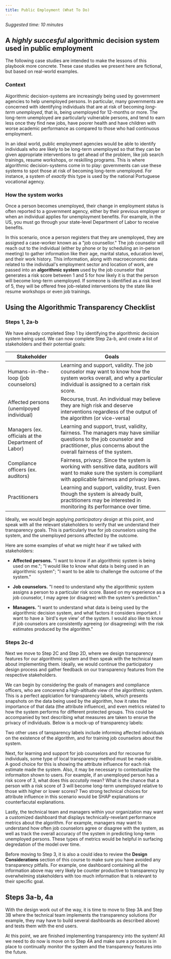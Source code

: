 ```yaml
---
title: Public Employment (What To Do)
---
```


_Suggested time: 10 minutes_

## A _highly succesful_ algorithmic decision system used in public employment

The following case studies are intended to make the lessons of this playbook more concrete. These case studies we present here are fictional, but based on real-world examples. 

### Context

Algorithmic decision-systems are increasingly being used by government agencies to help unemployed persons. In particular, many governments are concerned with identifying individuals that are at risk of becoming _long-term unemployed_, that is, being unemployed for 12-months or more. The long-term unemployed are particularly vulnerable persons, and tend to earn less once they find new jobs, have poorer health and have children with worse academic performance as compared to those who had continuous employment.

In an ideal world, public employment agencies would be able to identify individuals who are likely to be long-term unemployed so that they can be given appropriate interventions to get ahead of the problem, like job search trainings, resume workshops, or reskilling programs. This is where algorithmic decision-systems come in to play: governments can use these systems to spot those at risk of becoming long-term unemployed. For instance, a system of _exactly_ this type is used by the national Portuguese vocational agency.

### How the system works

Once a person becomes unemployed, their change in employment status is often reported to a government agency, either by their previous employer or when an individual applies for unemployment benefits. For example, in the US, you must go through your state-level Department of Labor to receive benefits.

In this scenario, once a person registers that they are unemployed, they are assigned a case-worker known as a "job counsellor." The job counselor will reach out to the individual (either by phone or by scheduling an in-person meeting) to gather information like their age, marital status, education level, and their work history. This information, along with macroeconomic data related to the individual's employment sector and location of work, are passed into an **algorithmic system** used by the job counselor that generates a risk score between 1 and 5 for how likely it is that the person will become long-term unemployed. If someone is identified as a risk level of 5, they will be offered free job-related interventions by the state like resume workshops or even job trainings.

## Using the Algorithmic Transparency Checklist

### Steps 1, 2a-b

We have already completed Step 1 by identifying the algorithmic decision system being used. We can now complete Step 2a-b, and create a list of stakeholders and their potential goals:

| Stakeholder                                         | Goals                                                                                                                                                                                    |
|-----------------------------------------------------|------------------------------------------------------------------------------------------------------------------------------------------------------------------------------------------|
| Humans-in-the-loop (job counselors)                 | Learning and support, validity. The job counselor may want to know how the system works overall, and why a particular individual is assigned to a certain risk score.                    |
| Affected persons (unemlpoyed individual)            | Recourse, trust. An individual may believe they are high risk and deserve interventions regardless of the output of the algorithm (or vice-versa)                                        |
| Managers (ex. officials at the Department of Labor) | Learning and support, trust, validity, fairness. The managers may have similiar questions to the job counselor and practitioner, plus concerns about the overall fairness of the system. |
| Compliance officers (ex. auditors)                  | Fairness, privacy. Since the system is working with sensitive data, auditors will want to make sure the system is compliant with applicable fairness and privacy laws.                   |
| Practitioners                                       | Learning and support, validity, trust. Even though the system is already built, practitioners may be interested in monitoring its performance over time.                               |

Ideally, we would begin applying _participatory design_ at this point, and speak with all the relevant stakeholders to verify that we understand their transparency goals. This is particularly true for job counselors using the system, and the unemployed persons affected by the outcome.

Here are some examples of what we might hear if we talked with stakeholders:

- **Affected persons.** "I want to know if an algorithmic system is being used on me."; "I would like to know what data is being used in an algorithmic system"; "I want to be able to challenge the outcome of the system."

- **Job counselors.** "I need to understand why the algorithmic system assigns a person to a particular risk score. Based on my experience as a job counselor, I may agree (or disagree) with the system's prediction."

- **Managers.** "I want to understand what data is being used by the algorithmic decision system, and what factors it considers important. I want to have a `bird's eye view' of the system. I would also like to know if job counselors are consistently agreeing (or disagreeing) with the risk estimates produced by the algorithm."

### Steps 2c-d

Next we move to Step 2C and Step 2D, where we design transparency features for our algorithmic system and then speak with the technical team about implementing them. Ideally, we would continue the participatory design process and gather feedback on our transparency features from the respective stakeholders.

We can begin by considering the goals of managers and compliance officers, who are concerend a high-altitude view of the algorithmic system. This is a perfect applciation for transparency labels, which presents snapshots on the data being used by the algorithm, how it rates the importance of that data (the attribute influence), and even metrics related to how the system performs for different protected groups. This could be accompanied by text describing what measures are taken to ensrue the privacy of individuals. Below is a mock-up of transparency labels:

Two other uses of tansparency labels include informing affected individuals on the existence of the algorithm, and for training job counselors about the system.

Next, for learning and support for job counselors and for recourse for individuals, some type of local transparency method must be made visible. A good choice for this is showing the attribute influence for each risk estimate made the system. Also, it may be necessary to contextualize the informaiton shown to users. For example, if an unemployed person has a risk score of 3, what does this _accutally_ mean? What is the chance that a person with a risk score of 3 will become long-term unemployed relative to those with higher or lower scores? Two strong technical choices for attribute influence in this scenario would be SHAP explanations or counterfacutal explanations.

Lastly, the technical team and managers within your organization may want a customized dashboard that displays technically-revelant performance metrics about the algorithm. For example, managers may want to understand how often job counselors agree or disagree with the system, as well as track the overall accuracy of the system in predicting long-term unemployed persons. These types of metrics would be helpful in surfacing degredation of the model over time.

Before moving to Step 3, it is also a could idea to review the **Design Considerations** section of this course to make sure you have avoided any transparency pitfalls. For example, one dashboard containing all the information above may very likely be counter productive to transparency by overwhelming stakeholders with too much information that is relevant to their specific goal.

## Steps 3a-b, 4a

With the design work out of the way, it is time to move to Step 3A and Step 3B where the technical team implements the transparency solutions (for example, they may have to build several dashboards as described above) and tests them with the end users.

At this point, we are finished implementing transparency into the system! All we need to do now is move on to Step 4A and make sure a process is in place to continually monitor the system and the transparency features into the future.